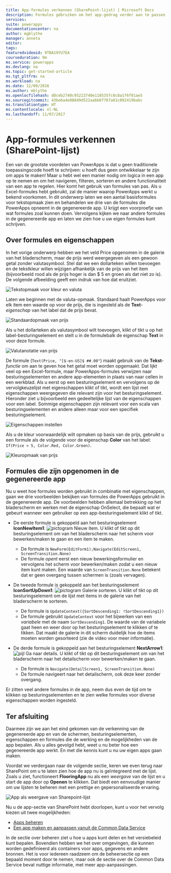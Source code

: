```yaml
---
title: App-formules verkennen (SharePoint-lijst) | Microsoft Docs
description: Formules gebruiken om het app-gedrag verder aan te passen
services: 
suite: powerapps
documentationcenter: na
author: mgblythe
manager: anneta
editor: 
tags: 
featuredvideoid: 9TBA19YU7EA
courseduration: 9m
ms.service: powerapps
ms.devlang: na
ms.topic: get-started-article
ms.tgt_pltfrm: na
ms.workload: na
ms.date: 12/09/2016
ms.author: mblythe
ms.openlocfilehash: d8ceb2740c95223740e110535fc0c8a1f6f01ae5
ms.sourcegitcommit: 43be6a4e08849d522aabb6f767a81c092419babc
ms.translationtype: HT
ms.contentlocale: nl-NL
ms.lasthandoff: 11/07/2017
---
```

# <a name="explore-app-formulas-sharepoint-list"></a>App-formules verkennen (SharePoint-lijst)
Een van de grootste voordelen van PowerApps is dat u geen traditionele toepassingscode hoeft te schrijven: u hoeft dus geen ontwikkelaar te zijn om apps te maken! Maar u hebt wel een manier nodig om logica in een app op te nemen en om het navigeren, filteren, sorteren en andere functionaliteit van een app te regelen. Hier komt het gebruik van formules van pas. Als u Excel-formules hebt gebruikt, zal de manier waarop PowerApps werkt u bekend voorkomen. In dit onderwerp laten we een aantal basisformules voor tekstopmaak zien en behandelen we drie van de formules die PowerApps opneemt in de gegenereerde app. U krijgt een voorproefje van wat formules zoal kunnen doen. Vervolgens kijken we naar andere formules in de gegenereerde app en laten we zien hoe u uw eigen formules kunt schrijven.

## <a name="understanding-formulas-and-properties"></a>Over formules en eigenschappen
In het vorige onderwerp hebben we het veld Price opgenomen in de galerie van het bladerscherm, maar de prijs werd weergegeven als een gewoon getal zonder valutasymbool. Stel dat we een dollarteken willen toevoegen en de tekstkleur willen wijzigen afhankelijk van de prijs van het item (bijvoorbeeld rood als de prijs hoger is dan $ 5 en groen als dat niet zo is). De volgende afbeelding geeft een indruk van hoe dat eruitziet.

![Tekstopmaak voor kleur en valuta](./media/learning-spo-app-explore-formulas/text-formatting.png)

Laten we beginnen met de valuta-opmaak. Standaard haalt PowerApps voor elk item een waarde op voor de prijs, die is ingesteld als de **Text**-*eigenschap* van het label dat de prijs bevat.

![Standaardopmaak van prijs](./media/learning-spo-app-explore-formulas/price-default.png)

Als u het dollarteken als valutasymbool wilt toevoegen, klikt of tikt u op het label-besturingselement en stelt u in de formulebalk de eigenschap **Text** in voor deze formule.

![Valutanotatie van prijs](./media/learning-spo-app-explore-formulas/price-formatted.png)

De formule (`Text(Price, "[$-en-US]$ ##.00"`) maakt gebruik van de **Tekst**-*functie* om aan te geven hoe het getal moet worden opgemaakt. Dat lijkt veel op een Excel-formule, maar PowerApps-formules verwijzen naar besturingselementen en andere app-elementen in plaats van naar cellen in een werkblad. Als u eerst op een besturingselement en vervolgens op de vervolgkeuzelijst met eigenschappen klikt of tikt, wordt een lijst met eigenschappen weergegeven die relevant zijn voor het besturingselement. Hieronder ziet u bijvoorbeeld een gedeeltelijke lijst van de eigenschappen voor een label. Sommige eigenschappen zijn relevant voor een scala van besturingselementen en andere alleen maar voor een specifiek besturingselement.

![Eigenschappen instellen](./media/learning-spo-app-explore-formulas/properties.png)

Als u de kleur voorwaardelijk wilt opmaken op basis van de prijs, gebruikt u een formule als de volgende voor de eigenschap **Color** van het label: `If(Price > 5, Color.Red, Color.Green)`.

![Kleuropmaak van prijs](./media/learning-spo-app-explore-formulas/color-formatted.png)

## <a name="formulas-included-in-the-generated-app"></a>Formules die zijn opgenomen in de gegenereerde app
Nu u weet hoe formules worden gebruikt in combinatie met eigenschappen, gaan we drie voorbeelden bekijken van formules die PowerApps gebruikt in de gegenereerde app. De voorbeelden hebben allemaal betrekking op het bladerscherm en werken met de eigenschap OnSelect, die bepaalt wat er gebeurt wanneer een gebruiker op een app-besturingselement klikt of tikt.

* De eerste formule is gekoppeld aan het besturingselement **IconNewItem1**: ![pictogram Nieuw item](./media/learning-spo-app-explore-formulas/icon-add-item.png). U klikt of tikt op dit besturingselement om van het bladerscherm naar het scherm voor bewerken/maken te gaan en een item te maken. 
  
  * De formule is `NewForm(EditForm1);Navigate(EditScreen1, ScreenTransition.None)`
  * De formule *opent* eerst een nieuw bewerkingsformulier en vervolgens het scherm voor bewerken/maken zodat u een nieuw item kunt maken. Een waarde van `ScreenTransition.None` betekent dat er geen overgang tussen schermen is (zoals vervagen).
* De tweede formule is gekoppeld aan het besturingselement **IconSortUpDown1**: ![pictogram Galerie sorteren](./media/learning-spo-app-explore-formulas/icon-sort.png). U klikt of tikt op dit besturingselement om de lijst met items in de galerie van het bladerscherm te sorteren.
  
  * De formule is `UpdateContext({SortDescending1: !SortDescending1})`
  * De formule gebruikt `UpdateContext` voor het bijwerken van een *variabele* met de naam `SortDescending1`. De waarde van de variabele gaat heen en weer door op het besturingselement te klikken of te tikken. Dat maakt de galerie in dit scherm duidelijk hoe de items moeten worden gesorteerd (zie de video voor meer informatie). 
* De derde formule is gekoppeld aan het besturingselement **NextArrow1**: ![pijl Ga naar details](./media/learning-spo-app-explore-formulas/icon-arrow.png). U klikt of tikt op dit besturingselement om van het bladerscherm naar het detailscherm voor bewerken/maken te gaan.
  
  * De formule is `Navigate(DetailScreen1, ScreenTransition.None)`
  * De formule navigeert naar het detailscherm, ook deze keer zonder overgang.

Er zitten veel andere formules in de app, neem dus even de tijd om te klikken op besturingselementen en te zien welke formules voor diverse eigenschappen worden ingesteld.

## <a name="wrapping-it-all-up"></a>Ter afsluiting
Daarmee zijn we aan het eind gekomen van de verkenning van de gegenereerde app en van de schermen, besturingselementen, eigenschappen en formules die de werking en de mogelijkheden van de app bepalen. Als u alles gevolgd hebt, weet u nu beter hoe een gegenereerde app werkt. En met die kennis kunt u nu uw eigen apps gaan maken. 

Voordat we verdergaan naar de volgende sectie, keren we even terug naar SharePoint om u te laten zien hoe de app nu is geïntegreerd met de lijst. Zoals u ziet, functioneert **FlooringApp** nu als een *weergave* van de lijst en u start de app door op **Openen** te klikken. Dat biedt een eenvoudige manier om uw lijsten te beheren met een prettige en gepersonaliseerde ervaring.

![App als weergave van Sharepoint-lijst](./media/learning-spo-app-explore-formulas/list-view.png)

Nu u de app-sectie van SharePoint hebt doorlopen, kunt u voor het vervolg kiezen uit twee mogelijkheden:

* [Apps beheren](learning-manage-share-apps.md)
* [Een app maken en aanpassen vanuit de Common Data Service](learning-case-app-generate.md)

In de sectie over beheren ziet u hoe u apps kunt delen en het versiebeleid kunt bepalen. Bovendien hebben we het over omgevingen, die kunnen worden gedefinieerd als containers voor apps, gegevens en andere bronnen. Het is voor iedereen raadzeem om de beheersectie op een bepaald moment door te nemen, maar ook de sectie over de Common Data Service bevat nuttige informatie, met meer app-aanpassingen. 

